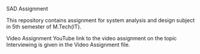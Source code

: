 

SAD Assignment

This repository contains assignment for system analysis and design subject in 5th semester of M.Tech(IT).

Video Assignment
YouTube link to the video assignment on the topic Interviewing is given in the Video Assignment file.
